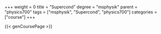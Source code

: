+++
weight = 0
title = "Supercond"
degree = "msphysik"
parent = "physics700"
tags = ["msphysik", "Supercond", "physics700"]
categories = ["course"]
+++

{{< genCoursePage >}}
